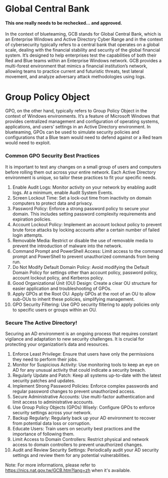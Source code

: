 # Global Central Bank

#### This one really needs to be rechecked... and approved.

In the context of blueteaming, GCB stands for Global Central Bank, which is an Enterprise Windows and Active Directory Cyber Range and in the context of cybersecurity typically refers to a central bank that operates on a global scale, dealing with the financial stability and security of the global financial system. It’s designed to help enterprises test the capabilities of both their Red and Blue teams within an Enterprise Windows network. GCB provides a multi-forest environment that mimics a financial institution’s network, allowing teams to practice current and futuristic threats, test lateral movement, and analyze adversary attack methodologies using logs.

# Group Policy Object

GPO, on the other hand, typically refers to Group Policy Object in the context of Windows environments. It’s a feature of Microsoft Windows that provides centralized management and configuration of operating systems, applications, and users’ settings in an Active Directory environment. In blueteaming, GPOs can be used to simulate security policies and configurations that a Blue team would need to defend against or a Red team would need to exploit.

### Common GPO Security Best Practices

It is important to test any changes on a small group of users and computers before rolling them out across your entire network. Each Active Directory environment is unique, so tailor these practices to fit your specific needs.

1. Enable Audit Logs: Monitor activity on your network by enabling audit logs. At a minimum, enable Audit System Events.
2. Screen Lockout Time: Set a lock-out time from inactivity on domain computers to protect data and privacy.
3. Password Policy: Enforce a strong password policy to secure your domain. This includes setting password complexity requirements and expiration policies.
4. Account Lockout Policy: Implement an account lockout policy to prevent brute force attacks by locking accounts after a certain number of failed login attempts.
5. Removable Media: Restrict or disable the use of removable media to prevent the introduction of malware into the network.
6. Command Prompt and PowerShell Access: Limit access to the command prompt and PowerShell to prevent unauthorized commands from being run.
7. Do Not Modify Default Domain Policy: Avoid modifying the Default Domain Policy for settings other than account policy, password policy, account lockout policy, and Kerberos policy.
8. Good Organizational Unit (OU) Design: Create a clear OU structure for easier application and troubleshooting of GPOs.
9. Apply GPOs at the Root OU: Apply GPOs at the root of an OU to allow sub-OUs to inherit these policies, simplifying management.
10. GPO Security Filtering: Use GPO security filtering to apply policies only to specific users or groups within an OU.

### Secure The Active Directory!

Securing an AD environment is an ongoing process that requires constant vigilance and adaptation to new security challenges. It is crucial for protecting your organization’s data and resources.

1. Enforce Least Privilege: Ensure that users have only the permissions they need to perform their jobs.
2. Monitor for Suspicious Activity: Use monitoring tools to keep an eye on AD for any unusual activity that could indicate a security breach.
3. Regularly Update and Patch: Keep all systems up-to-date with the latest security patches and updates.
4. Implement Strong Password Policies: Enforce complex passwords and regular password changes to prevent unauthorized access.
5. Secure Administrative Accounts: Use multi-factor authentication and limit access to administrative accounts.
6. Use Group Policy Objects (GPOs) Wisely: Configure GPOs to enforce security settings across your network.
7. Backup Regularly: Regularly back up your AD environment to recover from potential data loss or corruption.
8. Educate Users: Train users on security best practices and the importance of following them.
9. Limit Access to Domain Controllers: Restrict physical and network access to domain controllers to prevent unauthorized changes.
10. Audit and Review Security Settings: Periodically audit your AD security settings and review them for any potential vulnerabilities.

Note: For more informations, please refer to https://nics.nat.gov.tw/GCB.htm?lang=zh when it's available.
